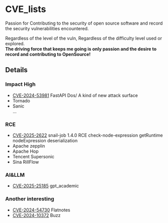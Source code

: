 # CVE_lists
Passion for Contributing to the security of open source software and record the security vulnerabilities encountered.

Regardless of the level of the vuln, Regardless of the difficulty level used or explored.  
**The driving force that keeps me going is only passion and the desire to record and contributing to OpenSource!**

## Details 

### Impact High
- [CVE-2024-53981](https://github.com/advisories/GHSA-59g5-xgcq-4qw3)  FastAPI Dos/ A kind of new attack surface   
- Tornado  
- Sanic  
...
### RCE
- [CVE-2025-2622](https://vuldb.com/?id.300624) snail-job 1.4.0 RCE check-node-expression getRuntime nodeExpression deserialization  
- Apache zepplin
- Apache Hop
- Tencent Supersonic   
- Sina RillFlow  
  
### AI&LLM
- [CVE-2025-25185](https://github.com/binary-husky/gpt_academic/security/advisories/GHSA-gqp5-wm97-qxcv) gpt_academic   


### Another interesting  
- [CVE-2024-54730](https://www.cve.org/CVERecord?id=CVE-2024-54730)     Flatnotes  
- [CVE-2024-10372](https://github.com/Startr4ck/CVE_lists/blob/main/buzz/Insecure%20Temporary%20File%20in%20BUZZ.md)  Buzz  
